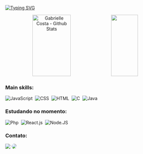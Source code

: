 [![Typing SVG](https://readme-typing-svg.herokuapp.com/?color=62409F&size=45&center=true&vCenter=true&width=2000&lines=Olá!+Meu+nome+é+Gabrielle+Costa,+tenho+19+anos.;Atualmente+curso++Ciência+da+Computação+e+sou+formada+como+técnica+de+informática.;Seja+bem-vindo(a)!+:%29)](https://git.io/typing-svg)

<div align="center">  
  <img width="49%" height="195px" src="https://github-readme-stats.vercel.app/api?username=srcgab&show_icons=true&count_private=true&rank_icon=github&hide_border=false&border_radius=6.5&theme=transparent&title_color=8363BC&icon_color=8363BC&text_color=5e3e93&border_color=62409F&locale=pt-br" alt="Gabrielle Costa - Github Stats" /> 
  <img width="41%" height="195px" src="https://github-readme-stats.vercel.app/api/top-langs/?username=srcgab&layout=compact&hide_progress=false&hide_border=false&border_radius=6.5&theme=transparent&title_color=8363BC&text_color=5e3e93&border_color=62409F&locale=pt-br" />
</div>

 ### Main skills:
![JavaScript](https://img.shields.io/badge/-JavaScript-0D1117?style=for-the-badge&logo=javascript&labelColor=0D1117)&nbsp;
![CSS](https://img.shields.io/badge/-CSS-0D1117?style=for-the-badge&logo=CSS3&logoColor=1572B6&labelColor=0D1117)&nbsp;
![HTML](https://img.shields.io/badge/HTML5-0D1117?style=for-the-badge&logo=html5&logoColor=orange)&nbsp;
![C](https://img.shields.io/badge/C-0D1117?style=for-the-badge&logo=c&logoColor=blue)&nbsp;
![Java](https://img.shields.io/badge/Java-0D1117?style=for-the-badge&logo=openjdk&logoColor=purple)&nbsp;
 
### Estudando no momento:
![Php](https://img.shields.io/badge/-PHP-0D1117?style=for-the-badge&logo=php&logoColor=purple&labelColor=0D1117)&nbsp;
![React.js](https://img.shields.io/badge/-React.js-0D1117?style=for-the-badge&logo=react&labelColor=0D1117)&nbsp;
![Node.JS](https://img.shields.io/badge/-Node.JS-0D1117?style=for-the-badge&logo=node.js&labelColor=0D1117&textColor=0D1117)&nbsp;

### Contato:
<div align="left"> 
  <a href = "mailto:gabisouza234ra@gmail.com"> <img src="https://img.shields.io/badge/-Gmail-%23333?style=for-the-badge&logo=gmail&logoColor=white" target="_blank"></a>
  <a href="https://www.linkedin.com/in/gabrielle-costa-090844236/" target="_blank"><img src="https://img.shields.io/badge/-LinkedIn-%230077B5?style=for-the-badge&logo=linkedin&logoColor=white"     style="border-radius: 30px" target="_blank"></a>
</div>

